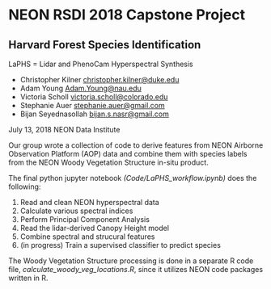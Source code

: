 # NEON RSDI 2018 Capstone Project
## Harvard Forest Species Identification

LaPHS = Lidar and PhenoCam Hyperspectral Synthesis 

* Christopher Kilner      christopher.kilner@duke.edu
* Adam Young              Adam.Young@nau.edu
* Victoria Scholl         victoria.scholl@colorado.edu
* Stephanie Auer          stephanie.auer@gmail.com
* Bijan Seyednasollah     bijan.s.nasr@gmail.com

July 13, 2018 NEON Data Institute

Our group wrote a collection of code to derive features from NEON Airborne Observation Platform (AOP) data and combine 
them with species labels from the NEON Woody Vegetation Structure in-situ product. 

The final python jupyter notebook *(Code/LaPHS_workflow.ipynb)* does the following: 

1. Read and clean NEON hyperspectral data
2. Calculate various spectral indices
3. Perform Principal Component Analysis
4. Read the lidar-derived Canopy Height model 
5. Combine spectral and strucural features 
6. (in progress) Train a supervised classifier to predict species 

The Woody Vegetation Structure processing is done in a separate R code file, *calculate_woody_veg_locations.R*, since it 
utilizes NEON code packages written in R. 
